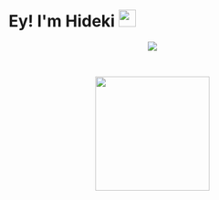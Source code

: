 <h1> Ey! I'm Hideki <img src = "https://raw.githubusercontent.com/MartinHeinz/MartinHeinz/master/wave.gif" width = 30px> </h1>
<p align='center'>
<img src="https://readme-typing-svg.herokuapp.com?color=%FFFFFF&size=25&center=true&vCenter=true&width=433&height=75&lines=A+beginner+Developer;and+engineering+student;%40Dekii05">
</p>

<br>
<p align='center'>
<img src="https://media.giphy.com/media/O51MQ3DduOcGW6ofR3/giphy.gif" width="200" height="200" frameBorder="0" class="giphy-embed" allowFullScreen></img></p>

<h2> </h2>
